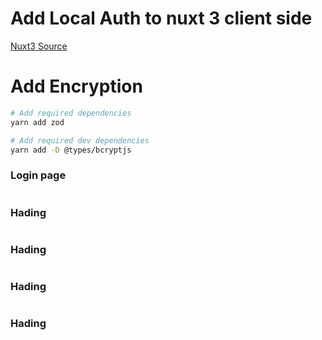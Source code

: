 # Add Local Auth to nuxt 3 client side
[Nuxt3 Source](https://github.com/maratib/nuxt-drizzle-pg-starter)

# Add Encryption 
```bash
# Add required dependencies 
yarn add zod

# Add required dev dependencies 
yarn add -D @types/bcryptjs
```
### Login page
```javascript
```
### Hading
```javascript
```
### Hading
```javascript
```
### Hading
```javascript
```
### Hading
```javascript
```
